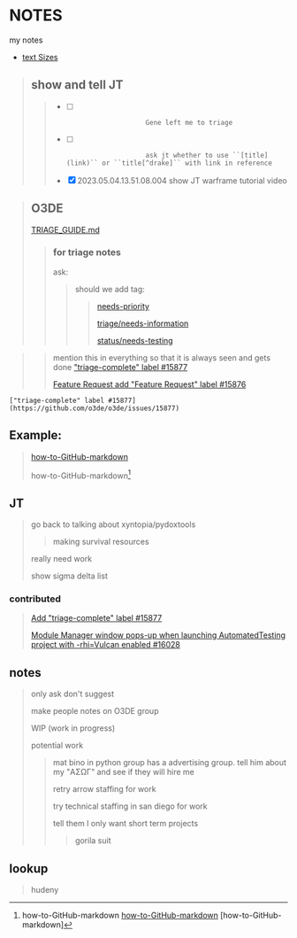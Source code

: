 # NOTES
my notes


- [text Sizes](#text-Size-1)

> ## show and tell JT
> > - [ ]                         Gene left me to triage
> > - [ ]                         ask jt whether to use ``[title](link)`` or ``title[^drake]`` with link in reference
> > - [X] 2023.05.04.13.51.08.004 show JT warframe tutorial video




> ## O3DE
> [TRIAGE_GUIDE.md](https://github.com/o3de/sig-network/blob/main/TRIAGE_GUIDE.md)
> > ### for triage notes
> > ask:
> > > should we add tag:
> > > > [needs-priority](https://github.com/o3de/o3de/labels/needs-priority)
> > > > 
> > > > [triage/needs-information](https://github.com/o3de/o3de/labels/triage%2Fneeds-information)
> > > > 
> > > > [status/needs-testing](https://github.com/o3de/o3de/labels/status%2Fneeds-testing)

> > mention this in everything so that it is always seen and gets done
> > ["triage-complete" label #15877](https://github.com/o3de/o3de/issues/15877)
> > 
> > [Feature Request add "Feature Request" label #15876](https://github.com/o3de/o3de/issues/15876)
```
["triage-complete" label #15877](https://github.com/o3de/o3de/issues/15877)
```
## Example:
> [how-to-GitHub-markdown](https://github.com/drakeredwind01/how-to-GitHub)
> 
> how-to-GitHub-markdown[^how-to-GitHub-markdown1]
> 
> 
[^how-to-GitHub-markdown1]:
    how-to-GitHub-markdown
    [how-to-GitHub-markdown](https://github.com/drakeredwind01/how-to-GitHub)
    [how-to-GitHub-markdown]
    

## JT
> go back to talking about xyntopia/pydoxtools
> 
> > making survival resources
> > 
> really need work
> 
> show sigma delta list
### contributed
> [Add "triage-complete" label #15877](https://github.com/o3de/o3de/issues/15877)
> 
> [Module Manager window pops-up when launching AutomatedTesting project with -rhi=Vulcan enabled #16028
](https://github.com/o3de/o3de/issues/16028)




## notes
> only ask don't suggest
> 
> make people notes on O3DE group
> 
> WIP (work in progress)
> 
> potential work
> 
> > mat bino in python group has a advertising group. tell him about my "ΑΣΩΓ" and see if they will hire me
> > 
> > retry arrow staffing for work
> > 
> > try technical staffing in san diego for work
> > 
> > tell them I only want short term projects
> > 
> > > gorila suit

## lookup
> hudeny




